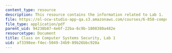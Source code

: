 ```yaml
---
content_type: resource
description: This resource contains the information related to Lab 1.
file: https://ol-ocw-studio-app-qa.s3.amazonaws.com/courses/6-858-computer-systems-security-fall-2014/af3398eef4ec504934b989b26bbc920a_MIT6_858F14_lab1.pdf
file_type: application/pdf
parent_uid: 94238b87-4e6f-22ba-6c9b-1808380a482e
resourcetype: Document
title: Class on Computer Systems Security, Lab 1
uid: af3398ee-f4ec-5049-34b9-89b26bbc920a
---
```

